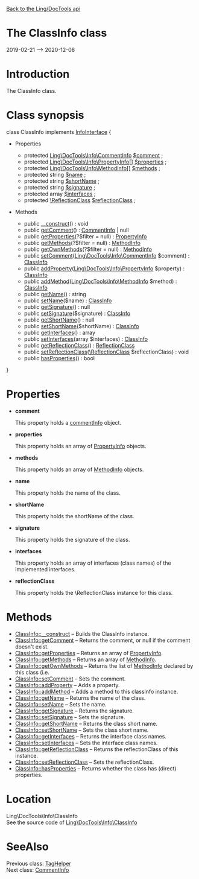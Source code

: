 [Back to the Ling/DocTools api](https://github.com/lingtalfi/DocTools/blob/master/doc/api/Ling/DocTools.md)



The ClassInfo class
================
2019-02-21 --> 2020-12-08






Introduction
============

The ClassInfo class.



Class synopsis
==============


class <span class="pl-k">ClassInfo</span> implements [InfoInterface](https://github.com/lingtalfi/DocTools/blob/master/doc/api/Ling/DocTools/Info/InfoInterface.md) {

- Properties
    - protected [Ling\DocTools\Info\CommentInfo](https://github.com/lingtalfi/DocTools/blob/master/doc/api/Ling/DocTools/Info/CommentInfo.md) [$comment](#property-comment) ;
    - protected [Ling\DocTools\Info\PropertyInfo[]](https://github.com/lingtalfi/DocTools/blob/master/doc/api/Ling/DocTools/Info/PropertyInfo.md) [$properties](#property-properties) ;
    - protected [Ling\DocTools\Info\MethodInfo[]](https://github.com/lingtalfi/DocTools/blob/master/doc/api/Ling/DocTools/Info/MethodInfo.md) [$methods](#property-methods) ;
    - protected string [$name](#property-name) ;
    - protected string [$shortName](#property-shortName) ;
    - protected string [$signature](#property-signature) ;
    - protected array [$interfaces](#property-interfaces) ;
    - protected [\ReflectionClass](http://php.net/manual/en/class.reflectionclass.php) [$reflectionClass](#property-reflectionClass) ;

- Methods
    - public [__construct](https://github.com/lingtalfi/DocTools/blob/master/doc/api/Ling/DocTools/Info/ClassInfo/__construct.md)() : void
    - public [getComment](https://github.com/lingtalfi/DocTools/blob/master/doc/api/Ling/DocTools/Info/ClassInfo/getComment.md)() : [CommentInfo](https://github.com/lingtalfi/DocTools/blob/master/doc/api/Ling/DocTools/Info/CommentInfo.md) | null
    - public [getProperties](https://github.com/lingtalfi/DocTools/blob/master/doc/api/Ling/DocTools/Info/ClassInfo/getProperties.md)(?$filter = null) : [PropertyInfo](https://github.com/lingtalfi/DocTools/blob/master/doc/api/Ling/DocTools/Info/PropertyInfo.md)
    - public [getMethods](https://github.com/lingtalfi/DocTools/blob/master/doc/api/Ling/DocTools/Info/ClassInfo/getMethods.md)(?$filter = null) : [MethodInfo](https://github.com/lingtalfi/DocTools/blob/master/doc/api/Ling/DocTools/Info/MethodInfo.md)
    - public [getOwnMethods](https://github.com/lingtalfi/DocTools/blob/master/doc/api/Ling/DocTools/Info/ClassInfo/getOwnMethods.md)(?$filter = null) : [MethodInfo](https://github.com/lingtalfi/DocTools/blob/master/doc/api/Ling/DocTools/Info/MethodInfo.md)
    - public [setComment](https://github.com/lingtalfi/DocTools/blob/master/doc/api/Ling/DocTools/Info/ClassInfo/setComment.md)([Ling\DocTools\Info\CommentInfo](https://github.com/lingtalfi/DocTools/blob/master/doc/api/Ling/DocTools/Info/CommentInfo.md) $comment) : [ClassInfo](https://github.com/lingtalfi/DocTools/blob/master/doc/api/Ling/DocTools/Info/ClassInfo.md)
    - public [addProperty](https://github.com/lingtalfi/DocTools/blob/master/doc/api/Ling/DocTools/Info/ClassInfo/addProperty.md)([Ling\DocTools\Info\PropertyInfo](https://github.com/lingtalfi/DocTools/blob/master/doc/api/Ling/DocTools/Info/PropertyInfo.md) $property) : [ClassInfo](https://github.com/lingtalfi/DocTools/blob/master/doc/api/Ling/DocTools/Info/ClassInfo.md)
    - public [addMethod](https://github.com/lingtalfi/DocTools/blob/master/doc/api/Ling/DocTools/Info/ClassInfo/addMethod.md)([Ling\DocTools\Info\MethodInfo](https://github.com/lingtalfi/DocTools/blob/master/doc/api/Ling/DocTools/Info/MethodInfo.md) $method) : [ClassInfo](https://github.com/lingtalfi/DocTools/blob/master/doc/api/Ling/DocTools/Info/ClassInfo.md)
    - public [getName](https://github.com/lingtalfi/DocTools/blob/master/doc/api/Ling/DocTools/Info/ClassInfo/getName.md)() : string
    - public [setName](https://github.com/lingtalfi/DocTools/blob/master/doc/api/Ling/DocTools/Info/ClassInfo/setName.md)($name) : [ClassInfo](https://github.com/lingtalfi/DocTools/blob/master/doc/api/Ling/DocTools/Info/ClassInfo.md)
    - public [getSignature](https://github.com/lingtalfi/DocTools/blob/master/doc/api/Ling/DocTools/Info/ClassInfo/getSignature.md)() : null
    - public [setSignature](https://github.com/lingtalfi/DocTools/blob/master/doc/api/Ling/DocTools/Info/ClassInfo/setSignature.md)($signature) : [ClassInfo](https://github.com/lingtalfi/DocTools/blob/master/doc/api/Ling/DocTools/Info/ClassInfo.md)
    - public [getShortName](https://github.com/lingtalfi/DocTools/blob/master/doc/api/Ling/DocTools/Info/ClassInfo/getShortName.md)() : null
    - public [setShortName](https://github.com/lingtalfi/DocTools/blob/master/doc/api/Ling/DocTools/Info/ClassInfo/setShortName.md)($shortName) : [ClassInfo](https://github.com/lingtalfi/DocTools/blob/master/doc/api/Ling/DocTools/Info/ClassInfo.md)
    - public [getInterfaces](https://github.com/lingtalfi/DocTools/blob/master/doc/api/Ling/DocTools/Info/ClassInfo/getInterfaces.md)() : array
    - public [setInterfaces](https://github.com/lingtalfi/DocTools/blob/master/doc/api/Ling/DocTools/Info/ClassInfo/setInterfaces.md)(array $interfaces) : [ClassInfo](https://github.com/lingtalfi/DocTools/blob/master/doc/api/Ling/DocTools/Info/ClassInfo.md)
    - public [getReflectionClass](https://github.com/lingtalfi/DocTools/blob/master/doc/api/Ling/DocTools/Info/ClassInfo/getReflectionClass.md)() : [ReflectionClass](http://php.net/manual/en/class.reflectionclass.php)
    - public [setReflectionClass](https://github.com/lingtalfi/DocTools/blob/master/doc/api/Ling/DocTools/Info/ClassInfo/setReflectionClass.md)([\ReflectionClass](http://php.net/manual/en/class.reflectionclass.php) $reflectionClass) : void
    - public [hasProperties](https://github.com/lingtalfi/DocTools/blob/master/doc/api/Ling/DocTools/Info/ClassInfo/hasProperties.md)() : bool

}




Properties
=============

- <span id="property-comment"><b>comment</b></span>

    This property holds a [commentInfo](https://github.com/lingtalfi/DocTools/blob/master/doc/api/Ling/DocTools/Info/CommentInfo.md) object.
    
    

- <span id="property-properties"><b>properties</b></span>

    This property holds an array of [PropertyInfo](https://github.com/lingtalfi/DocTools/blob/master/doc/api/Ling/DocTools/Info/PropertyInfo.md) objects.
    
    

- <span id="property-methods"><b>methods</b></span>

    This property holds an array of [MethodInfo](https://github.com/lingtalfi/DocTools/blob/master/doc/api/Ling/DocTools/Info/MethodInfo.md) objects.
    
    

- <span id="property-name"><b>name</b></span>

    This property holds the name of the class.
    
    

- <span id="property-shortName"><b>shortName</b></span>

    This property holds the shortName of the class.
    
    

- <span id="property-signature"><b>signature</b></span>

    This property holds the signature of the class.
    
    

- <span id="property-interfaces"><b>interfaces</b></span>

    This property holds an array of interfaces (class names) of the implemented interfaces.
    
    

- <span id="property-reflectionClass"><b>reflectionClass</b></span>

    This property holds the \ReflectionClass instance for this class.
    
    



Methods
==============

- [ClassInfo::__construct](https://github.com/lingtalfi/DocTools/blob/master/doc/api/Ling/DocTools/Info/ClassInfo/__construct.md) &ndash; Builds the ClassInfo instance.
- [ClassInfo::getComment](https://github.com/lingtalfi/DocTools/blob/master/doc/api/Ling/DocTools/Info/ClassInfo/getComment.md) &ndash; Returns the comment, or null if the comment doesn't exist.
- [ClassInfo::getProperties](https://github.com/lingtalfi/DocTools/blob/master/doc/api/Ling/DocTools/Info/ClassInfo/getProperties.md) &ndash; Returns an array of [PropertyInfo](https://github.com/lingtalfi/DocTools/blob/master/doc/api/Ling/DocTools/Info/PropertyInfo.md).
- [ClassInfo::getMethods](https://github.com/lingtalfi/DocTools/blob/master/doc/api/Ling/DocTools/Info/ClassInfo/getMethods.md) &ndash; Returns an array of [MethodInfo](https://github.com/lingtalfi/DocTools/blob/master/doc/api/Ling/DocTools/Info/MethodInfo.md).
- [ClassInfo::getOwnMethods](https://github.com/lingtalfi/DocTools/blob/master/doc/api/Ling/DocTools/Info/ClassInfo/getOwnMethods.md) &ndash; Returns the list of [MethodInfo](https://github.com/lingtalfi/DocTools/blob/master/doc/api/Ling/DocTools/Info/MethodInfo.md) declared by this class (i.e.
- [ClassInfo::setComment](https://github.com/lingtalfi/DocTools/blob/master/doc/api/Ling/DocTools/Info/ClassInfo/setComment.md) &ndash; Sets the comment.
- [ClassInfo::addProperty](https://github.com/lingtalfi/DocTools/blob/master/doc/api/Ling/DocTools/Info/ClassInfo/addProperty.md) &ndash; Adds a property.
- [ClassInfo::addMethod](https://github.com/lingtalfi/DocTools/blob/master/doc/api/Ling/DocTools/Info/ClassInfo/addMethod.md) &ndash; Adds a method to this classInfo instance.
- [ClassInfo::getName](https://github.com/lingtalfi/DocTools/blob/master/doc/api/Ling/DocTools/Info/ClassInfo/getName.md) &ndash; Returns the name of the class.
- [ClassInfo::setName](https://github.com/lingtalfi/DocTools/blob/master/doc/api/Ling/DocTools/Info/ClassInfo/setName.md) &ndash; Sets the name.
- [ClassInfo::getSignature](https://github.com/lingtalfi/DocTools/blob/master/doc/api/Ling/DocTools/Info/ClassInfo/getSignature.md) &ndash; Returns the signature.
- [ClassInfo::setSignature](https://github.com/lingtalfi/DocTools/blob/master/doc/api/Ling/DocTools/Info/ClassInfo/setSignature.md) &ndash; Sets the signature.
- [ClassInfo::getShortName](https://github.com/lingtalfi/DocTools/blob/master/doc/api/Ling/DocTools/Info/ClassInfo/getShortName.md) &ndash; Returns the class short name.
- [ClassInfo::setShortName](https://github.com/lingtalfi/DocTools/blob/master/doc/api/Ling/DocTools/Info/ClassInfo/setShortName.md) &ndash; Sets the class short name.
- [ClassInfo::getInterfaces](https://github.com/lingtalfi/DocTools/blob/master/doc/api/Ling/DocTools/Info/ClassInfo/getInterfaces.md) &ndash; Returns the interface class names.
- [ClassInfo::setInterfaces](https://github.com/lingtalfi/DocTools/blob/master/doc/api/Ling/DocTools/Info/ClassInfo/setInterfaces.md) &ndash; Sets the interface class names.
- [ClassInfo::getReflectionClass](https://github.com/lingtalfi/DocTools/blob/master/doc/api/Ling/DocTools/Info/ClassInfo/getReflectionClass.md) &ndash; Returns the reflectionClass of this instance.
- [ClassInfo::setReflectionClass](https://github.com/lingtalfi/DocTools/blob/master/doc/api/Ling/DocTools/Info/ClassInfo/setReflectionClass.md) &ndash; Sets the reflectionClass.
- [ClassInfo::hasProperties](https://github.com/lingtalfi/DocTools/blob/master/doc/api/Ling/DocTools/Info/ClassInfo/hasProperties.md) &ndash; Returns whether the class has (direct) properties.





Location
=============
Ling\DocTools\Info\ClassInfo<br>
See the source code of [Ling\DocTools\Info\ClassInfo](https://github.com/lingtalfi/DocTools/blob/master/Info/ClassInfo.php)



SeeAlso
==============
Previous class: [TagHelper](https://github.com/lingtalfi/DocTools/blob/master/doc/api/Ling/DocTools/Helper/TagHelper.md)<br>Next class: [CommentInfo](https://github.com/lingtalfi/DocTools/blob/master/doc/api/Ling/DocTools/Info/CommentInfo.md)<br>
